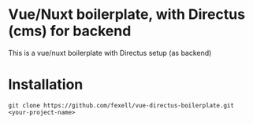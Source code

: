 # Vue/Nuxt boilerplate, with Directus (cms) for backend
This is a vue/nuxt boilerplate with Directus setup (as backend)

# Installation
```
git clone https://github.com/fexell/vue-directus-boilerplate.git <your-project-name>
```